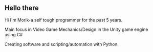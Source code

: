## Hello there

Hi I'm Morik-a self tough programmer for the past 5 years. 

Main focus in Video Game Mechanics/Design in the Unity game engine using C#

Creating software and scripting/automation with Python.


